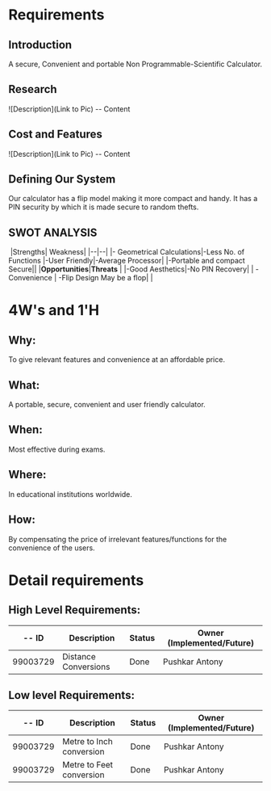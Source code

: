 # Requirements
## Introduction
A secure, Convenient and portable Non Programmable-Scientific Calculator.   

## Research
![Description](Link to Pic)
-- Content 
## Cost and Features
![Description](Link to Pic)
-- Content 
## Defining Our System
Our calculator has a flip model making it more compact and handy. It has a PIN security by which it is made secure to random thefts.
## SWOT ANALYSIS
﻿
|Strengths|  Weakness|
|--|--|
|- Geometrical Calculations|-Less No. of Functions 
   |-User Friendly|-Average Processor|
   |-Portable and compact
   Secure||
|**Opportunities**|**Threats**  |
|-Good Aesthetics|-No PIN Recovery|
| -Convenience |  -Flip Design May be a flop|
|

# 4W&#39;s and 1&#39;H

## Why:
To give relevant features and convenience at an affordable price.


## What:

A portable, secure, convenient and user friendly calculator.

## When:

Most effective during exams.

## Where:

In educational institutions worldwide.

## How:

By compensating the price of irrelevant features/functions for the convenience of the users.

# Detail requirements
## High Level Requirements: 
-- ID | Description | Status | Owner (Implemented/Future)|
------|-------------|--------|----------------------------
99003729 | Distance Conversions | Done | Pushkar Antony

##  Low level Requirements: 
-- ID | Description | Status | Owner (Implemented/Future)|
------|-------------|--------|----------------------------
99003729 | Metre to Inch conversion | Done | Pushkar Antony
99003729 | Metre to Feet conversion | Done | Pushkar Antony
